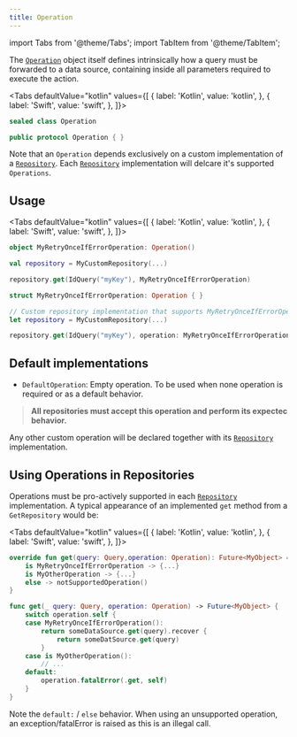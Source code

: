 ```yaml
---
title: Operation
---
```


import Tabs from '@theme/Tabs';
import TabItem from '@theme/TabItem';

The [`Operation`](operation) object itself defines intrinsically how a query must be forwarded to a data source, containing inside all parameters required to execute the action.

<Tabs defaultValue="kotlin" values={[
    { label: 'Kotlin', value: 'kotlin', },
    { label: 'Swift', value: 'swift', },
]}>
<TabItem value="kotlin">

```kotlin
sealed class Operation
```

</TabItem>
<TabItem value="swift">

```swift
public protocol Operation { }
```

</TabItem>
</Tabs>

Note that an `Operation` depends exclusively on a custom implementation of a [`Repository`](./). Each [`Repository`](./) implementation will delcare it's supported `Operations`.

## Usage

<Tabs defaultValue="kotlin" values={[
    { label: 'Kotlin', value: 'kotlin', },
    { label: 'Swift', value: 'swift', },
]}>
<TabItem value="kotlin">

```kotlin
object MyRetryOnceIfErrorOperation: Operation()

val repository = MyCustomRepository(...)

repository.get(IdQuery("myKey"), MyRetryOnceIfErrorOperation)
```

</TabItem>
<TabItem value="swift">

```swift
struct MyRetryOnceIfErrorOperation: Operation { }

// Custom repository implementation that supports MyRetryOnceIfErrorOperation
let repository = MyCustomRepository(...) 

repository.get(IdQuery("myKey"), operation: MyRetryOnceIfErrorOperation())
```

</TabItem>
</Tabs>

## Default implementations

- `DefaultOperation`: Empty operation. To be used when none operation is required or as a default behavior.

> **All repositories must accept this operation and perform its expectec behavior.**

Any other custom operation will be declared together with its [`Repository`](./) implementation.

## Using Operations in Repositories

Operations must be pro-actively supported in each [`Repository`](./) implementation. A typical appearance of an implemented `get` method from a `GetRepository` would be:

<Tabs defaultValue="kotlin" values={[
    { label: 'Kotlin', value: 'kotlin', },
    { label: 'Swift', value: 'swift', },
]}>
<TabItem value="kotlin">

```kotlin
override fun get(query: Query,operation: Operation): Future<MyObject> = when (operation) {
    is MyRetryOnceIfErrorOperation -> {...}
    is MyOtherOperation -> {...}
    else -> notSupportedOperation()
}
```

</TabItem>
<TabItem value="swift">

```swift
func get(_ query: Query, operation: Operation) -> Future<MyObject> {
    switch operation.self {
    case MyRetryOnceIfErrorOperation():
        return someDataSource.get(query).recover {
            return someDatSource.get(query)
        }
    case is MyOtherOperation():
        // ...
    default:
        operation.fatalError(.get, self)
    }
}
```

</TabItem>
</Tabs>

Note the `default:` / `else` behavior. When using an unsupported operation, an exception/fatalError is raised as this is an illegal call.
